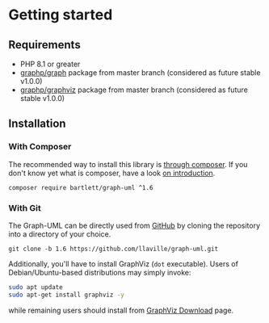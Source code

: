 <!-- markdownlint-disable MD013 -->
# Getting started

## Requirements

* PHP 8.1 or greater
* [graphp/graph](https://github.com/graphp/graph) package from master branch (considered as future stable v1.0.0)
* [graphp/graphviz](https://github.com/graphp/graphviz) package from master branch (considered as future stable v1.0.0)

## Installation

### With Composer

The recommended way to install this library is [through composer](http://getcomposer.org).
If you don't know yet what is composer, have a look [on introduction](http://getcomposer.org/doc/00-intro.md).

```shell
composer require bartlett/graph-uml ^1.6
```

### With Git

The Graph-UML can be directly used from [GitHub](https://github.com/llaville/graph-uml.git)
by cloning the repository into a directory of your choice.

```shell
git clone -b 1.6 https://github.com/llaville/graph-uml.git
```

Additionally, you'll have to install GraphViz (`dot` executable).
Users of Debian/Ubuntu-based distributions may simply invoke:

```bash
sudo apt update
sudo apt-get install graphviz -y
```

while remaining users should install from [GraphViz Download](http://www.graphviz.org/download/) page.
